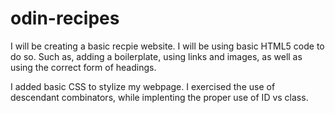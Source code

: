 # odin-recipes
I will be creating a basic recpie website. I will be using basic HTML5 code to do so. Such as, adding a boilerplate, using links and images, as well as using the correct form of headings.

I added basic CSS to stylize my webpage. I exercised the use of descendant combinators, while implenting the proper use of ID vs class. 